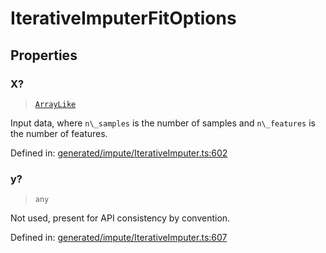 # IterativeImputerFitOptions

## Properties

### X?

> [`ArrayLike`](../types/ArrayLike.md)

Input data, where `n\_samples` is the number of samples and `n\_features` is the number of features.

Defined in:  [generated/impute/IterativeImputer.ts:602](https://github.com/transitive-bullshit/scikit-learn-ts/blob/122b3c0/packages/sklearn/src/generated/impute/IterativeImputer.ts#L602)

### y?

> `any`

Not used, present for API consistency by convention.

Defined in:  [generated/impute/IterativeImputer.ts:607](https://github.com/transitive-bullshit/scikit-learn-ts/blob/122b3c0/packages/sklearn/src/generated/impute/IterativeImputer.ts#L607)
